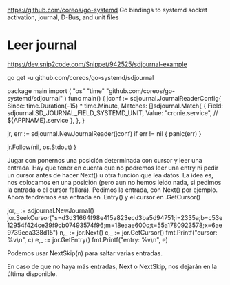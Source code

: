 https://github.com/coreos/go-systemd
Go bindings to systemd socket activation, journal, D-Bus, and unit files


# Leer journal
https://dev.snip2code.com/Snippet/942525/sdjournal-example

go get -u github.com/coreos/go-systemd/sdjournal


package main
import (
  "os"
  "time"
  "github.com/coreos/go-systemd/sdjournal"
)
func main() {
  jconf := sdjournal.JournalReaderConfig{
    Since: time.Duration(-15) * time.Minute,
    Matches: []sdjournal.Match{
      { 
        Field: sdjournal.SD_JOURNAL_FIELD_SYSTEMD_UNIT,
        Value: "cronie.service", // ${APPNAME}.service
      },
    },
  }

  jr, err := sdjournal.NewJournalReader(jconf)
  if err != nil {
    panic(err)
  }

  jr.Follow(nil, os.Stdout)
}




Jugar con ponernos una posición determinada con cursor y leer una entrada.
Hay que tener en cuenta que no podremos leer una entry ni pedir un cursor antes de hacer Next() u otra función que lea datos.
La idea es, nos colocamos en una posición (pero aun no hemos leido nada, si pedimos la entrada o el cursor fallará).
Pedimos la entrada, con Next() por ejemplo.
Ahora tendremos esa entrada en .Entry() y el cursor en .GetCursor()


jor,_ := sdjournal.NewJournal()
jor.SeekCursor("s=d3d31664f98e415a823ecd3ba5d94751;i=2335a;b=c53e12954f424ce39f9cb07493574f96;m=18eaae600c;t=55a1780923578;x=6ae9739eea338d15")
n,_ := jor.Next()
c,_ := jor.GetCursor()
fmt.Printf("cursor: %v\n", c)
e,_ := jor.GetEntry()
fmt.Printf("entry: %v\n", e)


Podemos usar NextSkip(n) para saltar varias entradas.

En caso de que no haya más entradas, Next o NextSkip, nos dejarán en la última disponible.

